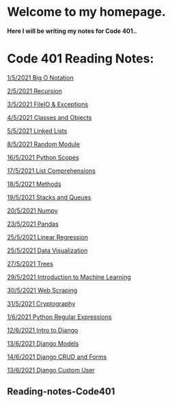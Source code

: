 # Welcome to my homepage.

**Here I will be writing my notes for Code 401..**

# Code 401 Reading Notes:
<!-- LIVE URL:
https://yahyaomari.github.io/Code401-AdvancedSoftwareDevelopment/ -->
[1/5/2021 Big O Notation ](Read01.md)

[2/5/2021 Recursion](Read02.md)

[3/5/2021 FileIO & Exceptions](Read03.md)

[4/5/2021 Classes and Objects](Read04.md)

[5/5/2021 Linked Lists](Read05.md)

[8/5/2021 Random Module](Read06.md)

[16/5/2021 Python Scopes](Read07.md)

[17/5/2021 List Comprehensions](Read08.md)

[18/5/2021 Methods](Read09.md)

[19/5/2021 Stacks and Queues](Read10.md)

[20/5/2021 Numpy](Read11.md)

[23/5/2021 Pandas](Read12.md)

[25/5/2021 Linear Regression](Read13.md)

[25/5/2021 Data Visualization](Read14.md)

[27/5/2021 Trees](Read15.md)

[29/5/2021 Introduction to Machine Learning](Read16.md)

[30/5/2021 Web Scraping](Read17.md)

[31/5/2021 Cryptography](Read18.md)

[1/6/2021 Python Regular Expressions](Read19.md)

[12/6/2021 Intro to Django](Read20.md)

[13/6/2021 Django Models](Read21.md)

[14/6/2021 Django CRUD and Forms](Read22.md)

[13/6/2021 Django Custom User](Read23.md)

[](Read15.md)

[](Read15.md)

[](Read15.md)


## Reading-notes-Code401
